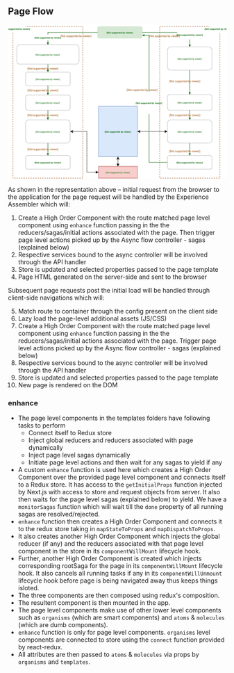 ## Page Flow

![alt text](./img/pageFlow1.svg 'Atomic Design')

As shown in the representation above – initial request from the browser to the application for the page request will be handled by the Experience Assembler which will:

1.  Create a High Order Component with the route matched page level component using `enhance` function passing in the the reducers/sagas/initial actions associated with the page. Then trigger page level actions picked up by the Async flow controller - sagas (explained below)
2.  Respective services bound to the async controller will be involved through the API handler
3.  Store is updated and selected properties passed to the page template
4.  Page HTML generated on the server-side and sent to the browser

Subsequent page requests post the initial load will be handled through client-side navigations which will:

5.  Match route to container through the config present on the client side
6.  Lazy load the page-level additional assets (JS/CSS)
7.  Create a High Order Component with the route matched page level component using `enhance` function passing in the the reducers/sagas/initial actions associated with the page. Trigger page level actions picked up by the Async flow controller - sagas (explained below)
8.  Respective services bound to the async controller will be involved through the API handler
9.  Store is updated and selected properties passed to the page template
10. New page is rendered on the DOM

### enhance

- The page level components in the templates folders have following tasks to perform
  - Connect itself to Redux store
  - Inject global reducers and reducers associated with page dynamically
  - Inject page level sagas dynamically
  - Initiate page level actions and then wait for any sagas to yield if any
- A custom `enhance` function is used here which creates a High Order Component over the provided page level component and connects itself to a Redux store. It has access to the `getInitialProps` function injected by Next.js with access to store and request objects from server. It also then waits for the page level sagas (explained below) to yield. We have a `monitorSagas` function which will wait till the `done` property of all running sagas are resolved/rejected.
- `enhance` function then creates a High Order Component and connects it to the redux store taking in `mapStateToProps` and `mapDispatchToProps`.
- It also creates another High Order Component which injects the global reducer (if any) and the reducers associated with that page level component in the store in its `componentWillMount` lifecycle hook.
- Further, another High Order Component is created which injects corresponding rootSaga for the page in its `componentWillMount` lifecycle hook. It also cancels all running tasks if any in its `componentWillUnmount` lifecycle hook before page is being navigated away thus keeps things isloted.
- The three components are then composed using redux's composition.
- The resultent component is then mounted in the app.
- The page level components make use of other lower level components such as `organisms` (which are smart components) and `atoms` & `molecules` (which are dumb components).
- `enhance` function is only for page level components. `organisms` level components are connected to store using the `connect` function provided by react-redux.
- All attributes are then passed to `atoms` & `molecules` via props by `organisms` and `templates`.
